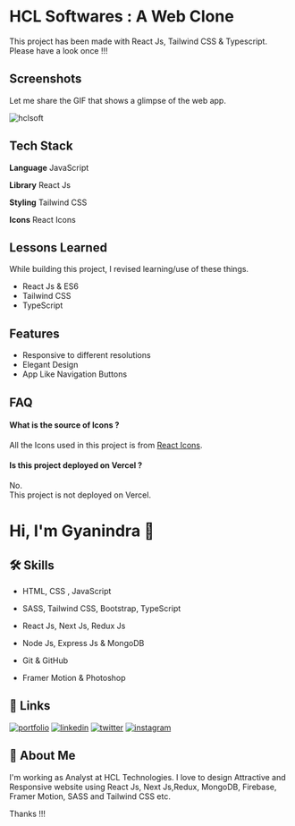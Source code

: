 
# HCL Softwares : A Web Clone

This project has been made with React Js, Tailwind CSS & Typescript.
<br> Please have a look once !!!


## Screenshots

Let me share the GIF that shows a glimpse of the web app. <br>

![hclsoft](https://github.com/iGyanendraYadav/HCLSoftware/assets/49138951/a4302c5a-9f54-47cb-8ea9-48d0ed69758d)



## Tech Stack

**Language** JavaScript

**Library** React Js

**Styling** Tailwind CSS

**Icons** React Icons



## Lessons Learned

While building this project, I revised learning/use of these things. 
- React Js & ES6
- Tailwind CSS
- TypeScript



## Features

- Responsive to different resolutions
- Elegant Design
- App Like Navigation Buttons




## FAQ

#### What is the source of Icons ?

All the Icons used in this project is from <a href="https://react-icons.github.io/react-icons/"> React Icons</a>.

#### Is this project deployed on Vercel ?

No. <br>
This project is not deployed on Vercel.




# Hi, I'm Gyanindra 👋


## 🛠 Skills
 - HTML, CSS , JavaScript

 - SASS, Tailwind CSS, Bootstrap, TypeScript

 - React Js, Next Js, Redux Js

 - Node Js, Express Js & MongoDB

 - Git & GitHub

 - Framer Motion & Photoshop



    

## 🔗 Links
[![portfolio](https://img.shields.io/badge/my_portfolio-000?style=for-the-badge&logo=ko-fi&logoColor=white)](https://gyanindra.com/)
[![linkedin](https://img.shields.io/badge/linkedin-0A66C2?style=for-the-badge&logo=linkedin&logoColor=white)](https://www.linkedin.com/in/igyanendrayadav/)
[![twitter](https://img.shields.io/badge/twitter-1DA1F2?style=for-the-badge&logo=twitter&logoColor=white)](https://twitter.com/iGyanendraYadav/)
[![instagram](https://img.shields.io/badge/insta-FD1D1D?style=for-the-badge&logo=instagram&logoColor=white)](https://www.instagram.com/iGyanendraYadav/)


## 🚀 About Me
I'm working as Analyst at HCL Technologies. I love to design Attractive and Responsive website using React Js, Next Js,Redux, MongoDB, Firebase, Framer Motion, SASS and Tailwind CSS etc.
<br>


Thanks !!!

